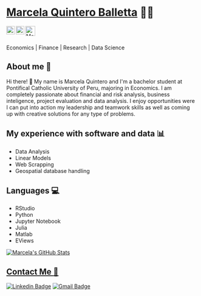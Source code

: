 
 # <a href="https://www.linkedin.com/in/marcela-giuliana-quintero-balletta-01a581251/">Marcela Quintero Balletta</a> 🌺✨
 
</a>
<a href="https://linkedin.com/in/marcela-giuliana-quintero-balletta-01a581251/">
  <img align="left" alt="Marcela's Linkdein" width="22px" src="https://cdn.jsdelivr.net/npm/simple-icons@v3/icons/linkedin.svg" />
</a>
<a href="https://github.com/marcelagiuliana">
  <img align="left" alt="Marcela's Github" width="22px" src="https://cdn.jsdelivr.net/npm/simple-icons@v3/icons/github.svg" />
</a>
 <a href="mailto:a20191445@pucp.edu.pe">
    <img align="left" alt="Marcela | Gmail" width="26px" src="https://github.com/TheDudeThatCode/TheDudeThatCode/blob/master/Assets/Gmail.svg" />
</a>


<br/>
<br/>

Economics | Finance | Research | Data Science

## About me 🌼

Hi there! 👋 My name is Marcela Quintero and I'm a bachelor student at Pontifical Catholic University of Peru, majoring in Economics. I am completely passionate about financial and risk analysis, business inteligence, project evaluation and data analysis. I enjoy opportunities were I can put into action my leadership and teamwork skills as well as coming up with creative solutions for any type of problems. 

## My experience with software and data 📊
- Data Analysis 
- Linear Models
- Web Scrapping
- Geospatial database handling

## Languages 💻
- RStudio
- Python
- Jupyter Notebook
- Julia
- Matlab
- EViews


<a href="https://github.com/marcelagiuliana">
  
<img src="https://github-readme-stats.vercel.app/api?username=marcelagiuliana&&show_icons=true&theme=radical&line_height=27&v=5" alt="Marcela's GitHub Stats" />

 


##  Contact Me :speech_balloon:
[![Linkedin Badge](https://img.shields.io/badge/-marcelagiuliana-blue?style=flat-square&logo=Linkedin&logoColor=white&link=https://www.linkedin.com/in/ashwanisng/)](https://www.linkedin.com/in/marcela-giuliana-quintero-balletta-01a581251/) [![Gmail Badge](https://img.shields.io/badge/-a20191445@pucp.edu.pe-c14438?style=flat-square&logo=Gmail&logoColor=white&link=mailto:a20191445@pucp.edu.pe)](mailto:a20191445@pucp.edu.pe) 









